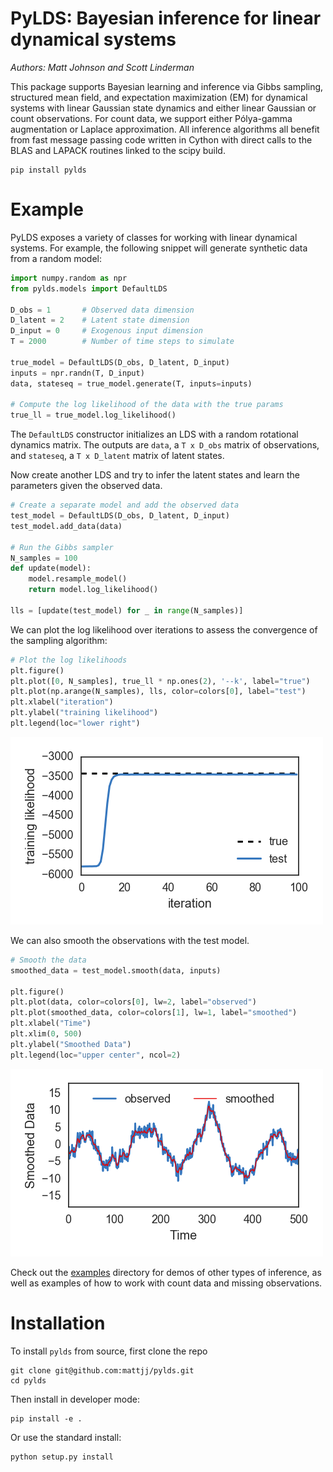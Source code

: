 # PyLDS: Bayesian inference for linear dynamical systems
_Authors: Matt Johnson and Scott Linderman_

This package supports Bayesian learning and inference  via Gibbs sampling,
structured mean field, and expectation maximization (EM) for
dynamical systems with linear Gaussian state dynamics and
either linear Gaussian or count observations. For count data,
we support either Pólya-gamma augmentation or Laplace approximation.
All inference algorithms all benefit from fast message passing code
written in Cython with direct calls to the BLAS and LAPACK routines
linked to the scipy build.

```
pip install pylds
```

# Example
PyLDS exposes a variety of classes for working with linear
dynamical systems. For example, the following snippet will
generate synthetic data from a random model:
```python
import numpy.random as npr
from pylds.models import DefaultLDS

D_obs = 1       # Observed data dimension
D_latent = 2	# Latent state dimension
D_input = 0	    # Exogenous input dimension
T = 2000  	    # Number of time steps to simulate

true_model = DefaultLDS(D_obs, D_latent, D_input)
inputs = npr.randn(T, D_input)
data, stateseq = true_model.generate(T, inputs=inputs)

# Compute the log likelihood of the data with the true params
true_ll = true_model.log_likelihood() 
```
The `DefaultLDS` constructor initializes an LDS with a
random rotational dynamics matrix. The outputs are `data`, a `T x D_obs` 
matrix of observations, and `stateseq`, a `T x D_latent` matrix
of latent states.

Now create another LDS and try to infer the latent states and
learn the parameters given the observed data. 

```python
# Create a separate model and add the observed data
test_model = DefaultLDS(D_obs, D_latent, D_input)
test_model.add_data(data)

# Run the Gibbs sampler
N_samples = 100
def update(model):
    model.resample_model()
    return model.log_likelihood()

lls = [update(test_model) for _ in range(N_samples)]
```

We can plot the log likelihood over iterations to assess the
convergence of the sampling algorithm:

```python
# Plot the log likelihoods
plt.figure()
plt.plot([0, N_samples], true_ll * np.ones(2), '--k', label="true")
plt.plot(np.arange(N_samples), lls, color=colors[0], label="test")
plt.xlabel("iteration")
plt.ylabel("training likelihood")
plt.legend(loc="lower right")
```
![Log Likelihood](aux/demo_ll.png)

We can also smooth the observations with the test model.
```python
# Smooth the data
smoothed_data = test_model.smooth(data, inputs)

plt.figure()
plt.plot(data, color=colors[0], lw=2, label="observed")
plt.plot(smoothed_data, color=colors[1], lw=1, label="smoothed")
plt.xlabel("Time")
plt.xlim(0, 500)
plt.ylabel("Smoothed Data")
plt.legend(loc="upper center", ncol=2)
```

![Smoothed Data](aux/demo_smooth.png)

Check out the [examples](/examples) directory for demos of other
types of inference, as well as examples of how to work with count
data and missing observations. 

# Installation
To install `pylds` from source, first clone the repo

    git clone git@github.com:mattjj/pylds.git
    cd pylds

Then install in developer mode:

    pip install -e .

Or use the standard install:

    python setup.py install

